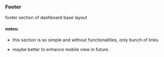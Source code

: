 ### Footer

footer section of dashboard base layout

#### notes:

-   this section is so simple and without functionalities, only bunch of links.

-   maybe better to enhance mobile view in future.

